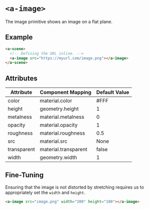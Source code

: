 # `<a-image>`

The image primitive shows an image on a flat plane.

## Example

```html
<a-scene>
  <!-- Defining the URL inline. -->
  <a-image src="https://myurl.com/image.png"></a-image>
</a-scene>
```

## Attributes

| Attribute       | Component Mapping       | Default Value |
| --------        | -----------------       | ------------- |
| color           | material.color          | #FFF          |
| height          | geometry.height         | 1             |
| metalness       | material.metalness      | 0             |
| opacity         | material.opacity        | 1             |
| roughness       | material.roughness      | 0.5           |
| src             | material.src            | None          |
| transparent     | material.transparent    | false         |
| width           | geometry.width          | 1             |

## Fine-Tuning

Ensuring that the image is not distorted by stretching requires us to appropriately set the `width` and `height`.

```html
<a-image src="image.png" width="200" height="100"></a-image>
```

